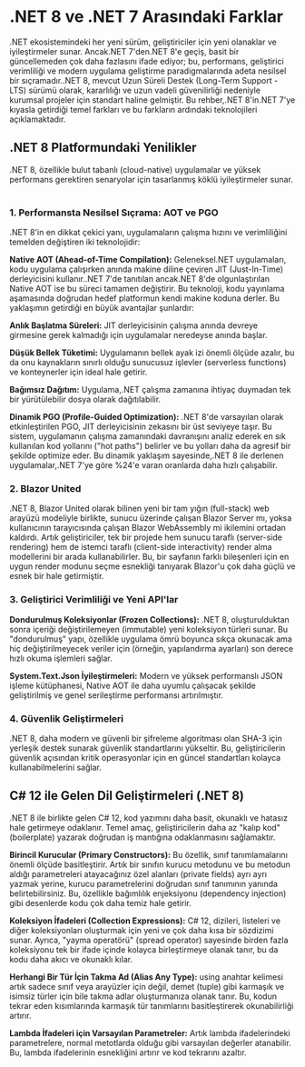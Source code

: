 # .NET 8 ve .NET 7 Arasındaki Farklar



.NET ekosistemindeki her yeni sürüm, geliştiriciler için yeni olanaklar ve iyileştirmeler sunar. Ancak.NET 7'den.NET 8'e geçiş, basit bir güncellemeden çok daha fazlasını ifade ediyor; bu, performans, geliştirici verimliliği ve modern uygulama geliştirme paradigmalarında adeta nesilsel bir sıçramadır..NET 8, mevcut Uzun Süreli Destek (Long-Term Support - LTS) sürümü olarak, kararlılığı ve uzun vadeli güvenilirliği nedeniyle kurumsal projeler için standart haline gelmiştir. Bu rehber,.NET 8'in.NET 7'ye kıyasla getirdiği temel farkları ve bu farkların ardındaki teknolojileri açıklamaktadır.   



## .NET 8 Platformundaki Yenilikler



.NET 8, özellikle bulut tabanlı (cloud-native) uygulamalar ve yüksek performans gerektiren senaryolar için tasarlanmış köklü iyileştirmeler sunar.   



### 1\. Performansta Nesilsel Sıçrama: AOT ve PGO



.NET 8'in en dikkat çekici yanı, uygulamaların çalışma hızını ve verimliliğini temelden değiştiren iki teknolojidir:



**Native AOT (Ahead-of-Time Compilation):** Geleneksel.NET uygulamaları, kodu uygulama çalışırken anında makine diline çeviren JIT (Just-In-Time) derleyicisini kullanır..NET 7'de tanıtılan ancak.NET 8'de olgunlaştırılan Native AOT ise bu süreci tamamen değiştirir. Bu teknoloji, kodu yayınlama aşamasında doğrudan hedef platformun kendi makine koduna derler. Bu yaklaşımın getirdiği en büyük avantajlar şunlardır:   



**Anlık Başlatma Süreleri:** JIT derleyicisinin çalışma anında devreye girmesine gerek kalmadığı için uygulamalar neredeyse anında başlar.   



**Düşük Bellek Tüketimi:** Uygulamanın bellek ayak izi önemli ölçüde azalır, bu da onu kaynakların sınırlı olduğu sunucusuz işlevler (serverless functions) ve konteynerler için ideal hale getirir.   



**Bağımsız Dağıtım:** Uygulama,.NET çalışma zamanına ihtiyaç duymadan tek bir yürütülebilir dosya olarak dağıtılabilir.



**Dinamik PGO (Profile-Guided Optimization):** .NET 8'de varsayılan olarak etkinleştirilen PGO, JIT derleyicisinin zekasını bir üst seviyeye taşır. Bu sistem, uygulamanın çalışma zamanındaki davranışını analiz ederek en sık kullanılan kod yollarını ("hot paths") belirler ve bu yolları daha da agresif bir şekilde optimize eder. Bu dinamik yaklaşım sayesinde,.NET 8 ile derlenen uygulamalar,.NET 7'ye göre %24'e varan oranlarda daha hızlı çalışabilir.   



### 2\. Blazor United



.NET 8, Blazor United olarak bilinen yeni bir tam yığın (full-stack) web arayüzü modeliyle birlikte, sunucu üzerinde çalışan Blazor Server mı, yoksa kullanıcının tarayıcısında çalışan Blazor WebAssembly mi ikilemini ortadan kaldırdı. Artık geliştiriciler, tek bir projede hem sunucu taraflı (server-side rendering) hem de istemci taraflı (client-side interactivity) render alma modellerini bir arada kullanabilirler. Bu, bir sayfanın farklı bileşenleri için en uygun render modunu seçme esnekliği tanıyarak Blazor'u çok daha güçlü ve esnek bir hale getirmiştir.   



### 3\. Geliştirici Verimliliği ve Yeni API'lar



**Dondurulmuş Koleksiyonlar (Frozen Collections):** .NET 8, oluşturulduktan sonra içeriği değiştirilemeyen (immutable) yeni koleksiyon türleri sunar. Bu "dondurulmuş" yapı, özellikle uygulama ömrü boyunca sıkça okunacak ama hiç değiştirilmeyecek veriler için (örneğin, yapılandırma ayarları) son derece hızlı okuma işlemleri sağlar.   



**System.Text.Json İyileştirmeleri:** Modern ve yüksek performanslı JSON işleme kütüphanesi, Native AOT ile daha uyumlu çalışacak şekilde geliştirilmiş ve genel serileştirme performansı artırılmıştır.   



### 4\. Güvenlik Geliştirmeleri



.NET 8, daha modern ve güvenli bir şifreleme algoritması olan SHA-3 için yerleşik destek sunarak güvenlik standartlarını yükseltir. Bu, geliştiricilerin güvenlik açısından kritik operasyonlar için en güncel standartları kolayca kullanabilmelerini sağlar.   



## C# 12 ile Gelen Dil Geliştirmeleri (.NET 8)

.NET 8 ile birlikte gelen C# 12, kod yazımını daha basit, okunaklı ve hatasız hale getirmeye odaklanır. Temel amaç, geliştiricilerin daha az "kalıp kod" (boilerplate) yazarak doğrudan iş mantığına odaklanmasını sağlamaktır.   



**Birincil Kurucular (Primary Constructors):** Bu özellik, sınıf tanımlamalarını önemli ölçüde basitleştirir. Artık bir sınıfın kurucu metodunu ve bu metodun aldığı parametreleri atayacağınız özel alanları (private fields) ayrı ayrı yazmak yerine, kurucu parametrelerini doğrudan sınıf tanımının yanında belirtebilirsiniz. Bu, özellikle bağımlılık enjeksiyonu (dependency injection) gibi desenlerde kodu çok daha temiz hale getirir.   



**Koleksiyon İfadeleri (Collection Expressions):** C# 12, dizileri, listeleri ve diğer koleksiyonları oluşturmak için yeni ve çok daha kısa bir sözdizimi sunar. Ayrıca, "yayma operatörü" (spread operator) sayesinde birden fazla koleksiyonu tek bir ifade içinde kolayca birleştirmeye olanak tanır, bu da kodu daha akıcı ve okunaklı kılar.   



**Herhangi Bir Tür İçin Takma Ad (Alias Any Type):** using anahtar kelimesi artık sadece sınıf veya arayüzler için değil, demet (tuple) gibi karmaşık ve isimsiz türler için bile takma adlar oluşturmanıza olanak tanır. Bu, kodun tekrar eden kısımlarında karmaşık tür tanımlarını basitleştirerek okunabilirliği artırır.   



**Lambda İfadeleri için Varsayılan Parametreler:** Artık lambda ifadelerindeki parametrelere, normal metotlarda olduğu gibi varsayılan değerler atanabilir. Bu, lambda ifadelerinin esnekliğini artırır ve kod tekrarını azaltır.

